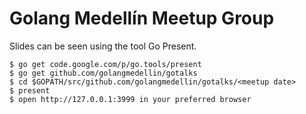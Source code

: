 # Golang Medellín Meetup Group

Slides can be seen using the tool Go Present.

```shell
$ go get code.google.com/p/go.tools/present
$ go get github.com/golangmedellin/gotalks
$ cd $GOPATH/src/github.com/golangmedellin/gotalks/<meetup date>
$ present
$ open http://127.0.0.1:3999 in your preferred browser
```